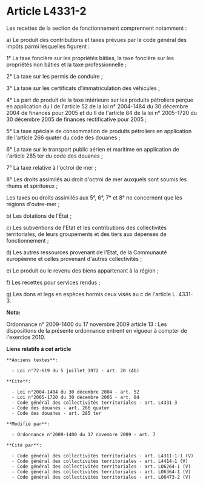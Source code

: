 # Article L4331-2

Les recettes de la section de fonctionnement comprennent notamment : 

a) Le produit des contributions et taxes prévues par le code général des impôts parmi lesquelles figurent : 

1° La taxe foncière sur les propriétés bâties, la taxe foncière sur les propriétés non bâties et la taxe professionnelle ; 

2° La taxe sur les permis de conduire ; 

3° La taxe sur les certificats d'immatriculation des véhicules ; 

4° La part de produit de la taxe intérieure sur les produits pétroliers perçue en application du I de l'article 52 de la loi
n° 2004-1484 du 30 décembre 2004 de finances pour 2005 et du II de l'article 84 de la loi n° 2005-1720 du 30 décembre 2005 de
finances rectificative pour 2005 ; 

5° La taxe spéciale de consommation de produits pétroliers en application de l'article 266 quater du code des douanes ; 

6° La taxe sur le transport public aérien et maritime en application de l'article 285 ter du code des douanes ; 

7° La taxe relative à l'octroi de mer ; 

8° Les droits assimilés au droit d'octroi de mer auxquels sont soumis les rhums et spiritueux ; 

Les taxes ou droits assimilés aux 5°, 6°, 7° et 8° ne concernent que les régions d'outre-mer ; 

b) Les dotations de l'Etat ; 

c) Les subventions de l'Etat et les contributions des collectivités territoriales, de leurs groupements et des tiers aux
dépenses de fonctionnement ; 

d) Les autres ressources provenant de l'Etat, de la Communauté européenne et celles provenant d'autres collectivités ; 

e) Le produit ou le revenu des biens appartenant à la région ; 

f) Les recettes pour services rendus ; 

g) Les dons et legs en espèces hormis ceux visés au c de l'article L. 4331-3.

**Nota:**

Ordonnance n° 2009-1400 du 17 novembre 2009 article 13 : Les dispositions de la présente ordonnance entrent en vigueur à
compter de l'exercice 2010.

**Liens relatifs à cet article**

	**Anciens textes**:

	  - Loi n°72-619 du 5 juillet 1972 - art. 20 (Ab)

	**Cite**:

	  - Loi n°2004-1484 du 30 décembre 2004 - art. 52
	  - Loi n°2005-1720 du 30 décembre 2005 - art. 84
	  - Code général des collectivités territoriales - art. L4331-3
	  - Code des douanes - art. 266 quater
	  - Code des douanes - art. 285 ter

	**Modifié par**:

	  - Ordonnance n°2009-1400 du 17 novembre 2009 - art. 7

	**Cité par**:

	  - Code général des collectivités territoriales - art. L4311-1-1 (V)
	  - Code général des collectivités territoriales - art. L4414-1 (V)
	  - Code général des collectivités territoriales - art. LO6264-1 (V)
	  - Code général des collectivités territoriales - art. LO6364-1 (V)
	  - Code général des collectivités territoriales - art. LO6473-2 (V)
